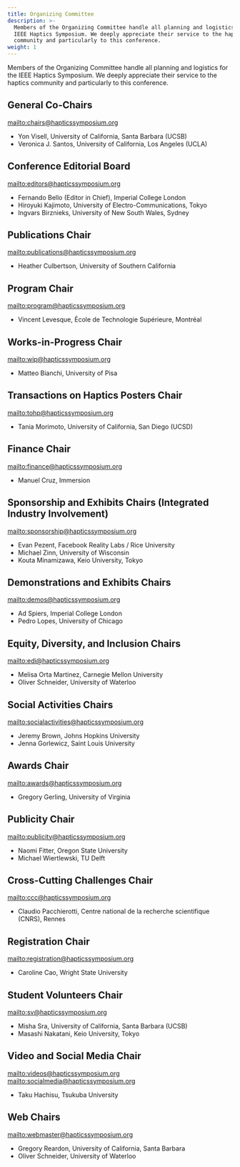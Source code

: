 ```yaml
---
title: Organizing Committee
description: >-
  Members of the Organizing Committee handle all planning and logistics for the
  IEEE Haptics Symposium. We deeply appreciate their service to the haptics
  community and particularly to this conference.
weight: 1
---
```

Members of the Organizing Committee handle all planning and logistics for the IEEE Haptics Symposium. We deeply appreciate their service to the haptics community and particularly to this conference.  

## General Co-Chairs

<mailto:chairs@hapticssymposium.org>

* Yon Visell, University of California, Santa Barbara (UCSB)
* Veronica J. Santos, University of California, Los Angeles (UCLA)

## Conference Editorial Board

<mailto:editors@hapticssymposium.org>

* Fernando Bello (Editor in Chief), Imperial College London
* Hiroyuki Kajimoto, University of Electro-Communications, Tokyo
* Ingvars Birznieks, University of New South Wales, Sydney

## Publications Chair

<mailto:publications@hapticssymposium.org>

* Heather Culbertson, University of Southern California

## Program Chair

<mailto:program@hapticssymposium.org>

* Vincent Levesque, École de Technologie Supérieure, Montréal

## Works-in-Progress Chair

<mailto:wip@hapticssymposium.org>

* Matteo Bianchi, University of Pisa

## Transactions on Haptics Posters Chair

<mailto:tohp@hapticssymposium.org>

* Tania Morimoto, University of California, San Diego (UCSD)

## Finance Chair

<mailto:finance@hapticssymposium.org>

* Manuel Cruz, Immersion

## Sponsorship and Exhibits Chairs (Integrated Industry Involvement)

<mailto:sponsorship@hapticssymposium.org>

* Evan Pezent, Facebook Reality Labs / Rice University
* Michael Zinn, University of Wisconsin
* Kouta Minamizawa, Keio University, Tokyo

## Demonstrations and Exhibits Chairs

<mailto:demos@hapticssymposium.org>

* Ad Spiers, Imperial College London
* Pedro Lopes, University of Chicago

## Equity, Diversity, and Inclusion Chairs

<mailto:edi@hapticssymposium.org>

* Melisa Orta Martinez, Carnegie Mellon University
* Oliver Schneider, University of Waterloo

## Social Activities Chairs

<mailto:socialactivities@hapticssymposium.org>

* Jeremy Brown, Johns Hopkins University
* Jenna Gorlewicz, Saint Louis University

## Awards Chair

<mailto:awards@hapticssymposium.org>

* Gregory Gerling, University of Virginia

## Publicity Chair

<mailto:publicity@hapticssymposium.org>

* Naomi Fitter, Oregon State University 
* Michael Wiertlewski, TU Delft

## Cross-Cutting Challenges Chair

<mailto:ccc@hapticssymposium.org>

* Claudio Pacchierotti, Centre national de la recherche scientifique (CNRS), Rennes

## Registration Chair

<mailto:registration@hapticssymposium.org>

* Caroline Cao, Wright State University

## Student Volunteers Chair

<mailto:sv@hapticssymposium.org>

* Misha Sra, University of California, Santa Barbara (UCSB)
* Masashi Nakatani, Keio University, Tokyo

## Video and Social Media Chair

<mailto:videos@hapticssymposium.org>
<mailto:socialmedia@hapticssymposium.org>

* Taku Hachisu, Tsukuba University

## Web Chairs

<mailto:webmaster@hapticssymposium.org>

* Gregory Reardon, University of California, Santa Barbara
* Oliver Schneider, University of Waterloo
